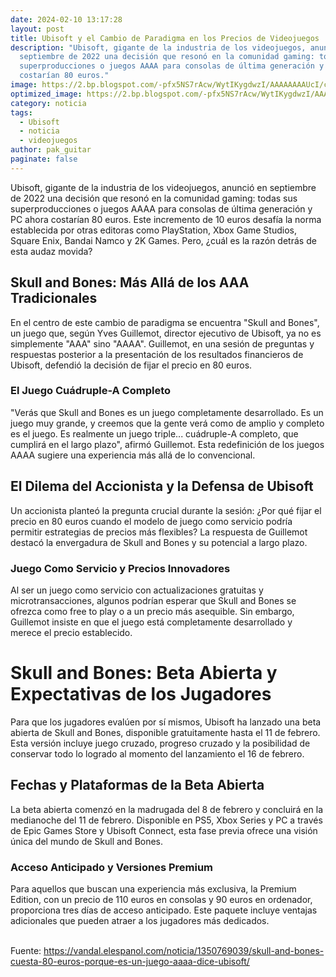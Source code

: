 ```yaml
---
date: 2024-02-10 13:17:28
layout: post
title: Ubisoft y el Cambio de Paradigma en los Precios de Videojuegos
description: "Ubisoft, gigante de la industria de los videojuegos, anunció en
  septiembre de 2022 una decisión que resonó en la comunidad gaming: todas sus
  superproducciones o juegos AAAA para consolas de última generación y PC ahora
  costarían 80 euros."
image: https://2.bp.blogspot.com/-pfx5NS7rAcw/WytIKygdwzI/AAAAAAAAUcI/c4vbr8Q1UDsB26kj-P4fQwSn_gQYvwkeQCLcBGAs/s1600/Skull-Bones.jpg
optimized_image: https://2.bp.blogspot.com/-pfx5NS7rAcw/WytIKygdwzI/AAAAAAAAUcI/c4vbr8Q1UDsB26kj-P4fQwSn_gQYvwkeQCLcBGAs/s1600/Skull-Bones.jpg
category: noticia
tags:
  - Ubisoft
  - noticia
  - videojuegos
author: pak_guitar
paginate: false
---
```

<!--StartFragment-->

Ubisoft, gigante de la industria de los videojuegos, anunció en septiembre de 2022 una decisión que resonó en la comunidad gaming: todas sus superproducciones o juegos AAAA para consolas de última generación y PC ahora costarían 80 euros. Este incremento de 10 euros desafía la norma establecida por otras editoras como PlayStation, Xbox Game Studios, Square Enix, Bandai Namco y 2K Games. Pero, ¿cuál es la razón detrás de esta audaz movida?

<!--EndFragment-->

<!--StartFragment-->

## **Skull and Bones: Más Allá de los AAA Tradicionales**

En el centro de este cambio de paradigma se encuentra "Skull and Bones", un juego que, según Yves Guillemot, director ejecutivo de Ubisoft, ya no es simplemente "AAA" sino "AAAA". Guillemot, en una sesión de preguntas y respuestas posterior a la presentación de los resultados financieros de Ubisoft, defendió la decisión de fijar el precio en 80 euros.

<!--EndFragment-->

<!--StartFragment-->

### **El Juego Cuádruple-A Completo**

"Verás que Skull and Bones es un juego completamente desarrollado. Es un juego muy grande, y creemos que la gente verá como de amplio y completo es el juego. Es realmente un juego triple... cuádruple-A completo, que cumplirá en el largo plazo", afirmó Guillemot. Esta redefinición de los juegos AAAA sugiere una experiencia más allá de lo convencional.

<!--EndFragment-->

<!--StartFragment-->

## **El Dilema del Accionista y la Defensa de Ubisoft**

Un accionista planteó la pregunta crucial durante la sesión: ¿Por qué fijar el precio en 80 euros cuando el modelo de juego como servicio podría permitir estrategias de precios más flexibles? La respuesta de Guillemot destacó la envergadura de Skull and Bones y su potencial a largo plazo.

### **Juego Como Servicio y Precios Innovadores**

Al ser un juego como servicio con actualizaciones gratuitas y microtransacciones, algunos podrían esperar que Skull and Bones se ofrezca como free to play o a un precio más asequible. Sin embargo, Guillemot insiste en que el juego está completamente desarrollado y merece el precio establecido.

<!--EndFragment-->

<!--StartFragment-->

# **Skull and Bones: Beta Abierta y Expectativas de los Jugadores**

Para que los jugadores evalúen por sí mismos, Ubisoft ha lanzado una beta abierta de Skull and Bones, disponible gratuitamente hasta el 11 de febrero. Esta versión incluye juego cruzado, progreso cruzado y la posibilidad de conservar todo lo logrado al momento del lanzamiento el 16 de febrero.

## **Fechas y Plataformas de la Beta Abierta**

La beta abierta comenzó en la madrugada del 8 de febrero y concluirá en la medianoche del 11 de febrero. Disponible en PS5, Xbox Series y PC a través de Epic Games Store y Ubisoft Connect, esta fase previa ofrece una visión única del mundo de Skull and Bones.

### **Acceso Anticipado y Versiones Premium**

Para aquellos que buscan una experiencia más exclusiva, la Premium Edition, con un precio de 110 euros en consolas y 90 euros en ordenador, proporciona tres días de acceso anticipado. Este paquete incluye ventajas adicionales que pueden atraer a los jugadores más dedicados.

<!--EndFragment-->

\
F﻿uente: https://vandal.elespanol.com/noticia/1350769039/skull-and-bones-cuesta-80-euros-porque-es-un-juego-aaaa-dice-ubisoft/